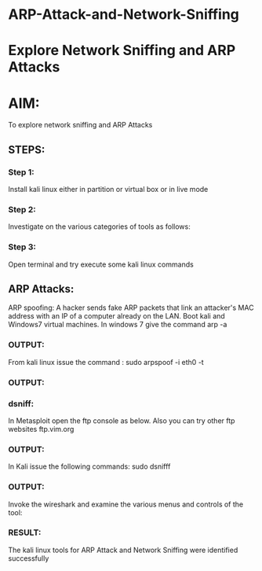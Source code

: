 # ARP-Attack-and-Network-Sniffing
# Explore Network Sniffing and ARP Attacks

# AIM:

To explore network sniffing and ARP Attacks

## STEPS:

### Step 1:

Install kali linux either in partition or virtual box or in live mode

### Step 2:

Investigate on the various categories of tools as follows:


### Step 3:
Open terminal and try execute some kali linux commands

## ARP Attacks:  
ARP spoofing: A hacker sends fake ARP packets that link an attacker's MAC address with an IP of a computer already on the LAN. 
Boot kali and Windows7 virtual machines.
In windows 7 give the command arp -a
### OUTPUT:

From kali linux issue the command :
sudo arpspoof -i eth0 -t <target system> <gateway>


### OUTPUT:

###  dsniff:

In Metasploit open the ftp console as below. Also you can try other ftp websites ftp.vim.org
### OUTPUT:



In Kali issue the following commands:
sudo dsnifff
### OUTPUT:



Invoke the wireshark and examine the various menus  and controls of the tool:


### RESULT:
The kali linux tools for ARP Attack and Network Sniffing were identified successfully
